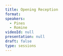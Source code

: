 ```yaml
---
title: Opening Reception
format: 
speakers: 
  - Pines
  - Romine
videoId: null
presentation: null
draft: false
type: sessions
---
```


